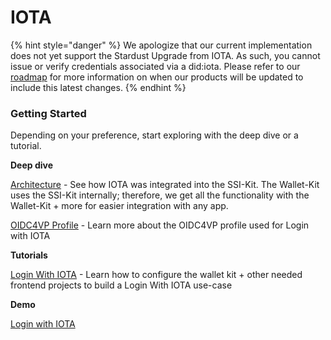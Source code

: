 # IOTA

{% hint style="danger" %}
We apologize that our current implementation does not yet support the Stardust Upgrade from IOTA. As such, you cannot issue or verify credentials associated via a did:iota. Please refer to our [roadmap](https://walt-id.notion.site/fcde1687baab42378b3047d4a22eeaca?v=1140dd17c17b4726a70cc1465d20866d) for more information on when our products will be updated to include this latest changes.
{% endhint %}

### Getting Started

Depending on your preference, start exploring with the deep dive or a tutorial.



**Deep dive**

[Architecture](https://docs.walt.id/v/ssikit/ecosystems/iota) - See how IOTA was integrated into the SSI-Kit. The Wallet-Kit uses the SSI-Kit internally; therefore, we get all the functionality with the Wallet-Kit + more for easier integration with any app.

[OIDC4VP Profile](https://docs.walt.id/v/ssikit/ecosystems/iota/oidc4vp-profile) - Learn more about the OIDC4VP profile used for Login with IOTA



**Tutorials**&#x20;

[Login With IOTA](tutorials/login-with-iota.md) - Learn how to configure the wallet kit + other needed frontend projects to build a Login With IOTA use-case



**Demo**

[Login with IOTA](https://www.youtube.com/watch?v=samp2o65nX8)
